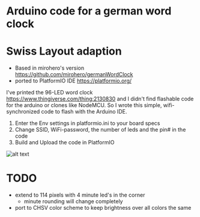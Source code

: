 # Arduino code for a german word clock
#  Swiss Layout adaption



- Based in mirohero's version https://github.com/mirohero/germanWordClock
- ported to PlatformIO IDE https://platformio.org/

I've printed the 96-LED word clock https://www.thingiverse.com/thing:2130830 and I didn't find flashable code for the arduino or clones like NodeMCU. So I wrote this simple, wifi-synchronized code to flash with the Arduino IDE.


1. Enter the Env settings in platformio.ini to your board specs
2. Change SSID, WiFi-password, the number of leds and the pin# in the code
3. Build and Upload the code in PlatformIO

![alt text](https://github.com/roadfox/germanWordClock/blob/master/img/img.jpg)

# TODO

- extend to 114 pixels with 4 minute led's in the corner
  - minute rounding will change completely
- port to CHSV color scheme to keep brightness over all colors the same
